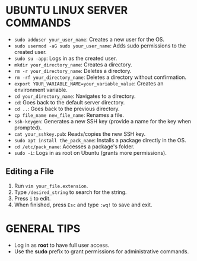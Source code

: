# UBUNTU LINUX SERVER COMMANDS

- `sudo adduser your_user_name`: Creates a new user for the OS.
- `sudo usermod -aG sudo your_user_name`: Adds sudo permissions to the created user.
- `sudo su -app`: Logs in as the created user.
- `mkdir your_directory_name`: Creates a directory.
- `rm -r your_directory_name`: Deletes a directory.
- `rm -rf your_directory_name`: Deletes a directory without confirmation.
- `export YOUR_VARIABLE_NAME=your_variable_value`: Creates an environment variable.
- `cd your_directory_name`: Navigates to a directory.
- `cd`: Goes back to the default server directory.
- `cd ..`: Goes back to the previous directory.
- `cp file_name new_file_name`: Renames a file.
- `ssh-keygen`: Generates a new SSH key (provide a name for the key when prompted).
- `cat your_sshkey.pub`: Reads/copies the new SSH key.
- `sudo apt install the_pack_name`: Installs a package directly in the OS.
- `cd /etc/pack_name`: Accesses a package's folder.
- `sudo -i`: Logs in as root on Ubuntu (grants more permissions).
  
## Editing a File
1. Run `vim your_file.extension`.
2. Type `/desired_string` to search for the string.
3. Press `i` to edit.
4. When finished, press `Esc` and type `:wq!` to save and exit.

# GENERAL TIPS

- Log in as **root** to have full user access.
- Use the **sudo** prefix to grant permissions for administrative commands.
